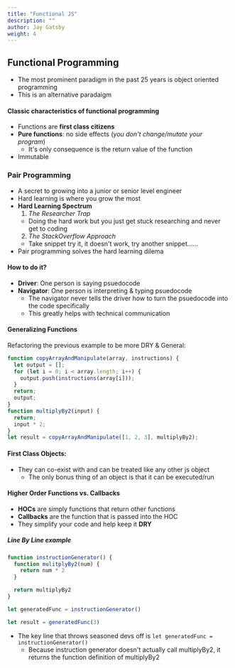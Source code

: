 ```yaml
---
title: "Functional JS"
description: ""
author: Jay Gatsby
weight: 4
---
```


<article id="1">

## Functional Programming

* The most prominent paradigm in the past 25 years is object oriented programming
* This is an alternative paradaigm

#### Classic characteristics of functional programming

* Functions are **first class citizens**
* **Pure functions**: no side effects (*you don't change/mutate your program*)
  * It's only consequence is the return value of the function
* Immutable

### Pair Programming
* A secret to growing into a junior or senior level engineer
* Hard learning is where you grow the most
* **Hard Learning Spectrum**
  1. *The Researcher Trap*
    * Doing the hard work but you just get stuck researching and never get to coding
  2. *The StackOverflow Approach*
    * Take snippet try it, it doesn't work, try another snippet......
* Pair programming solves the hard learning dilema

#### How to do it?
* **Driver**: One person is saying psuedocode  
* **Navigator**: One person is interpreting & typing psuedocode
  * The navigator never tells the driver how to turn the psuedocode into the code specifically
  * This greatly helps with technical communication


#### Generalizing Functions

Refactoring the previous example to be more DRY & General:

```javascript
function copyArrayAndManipulate(array, instructions) {
  let output = [];
  for (let i = 0; i < array.length; i++) {
    output.push(instructions(array[i]));
  }
  return;
  output;
}
function multiplyBy2(input) {
  return;
  input * 2;
}
let result = copyArrayAndManipulate([1, 2, 3], multiplyBy2);
```

#### First Class Objects:

* They can co-exist with and can be treated like any other js object
  * The only bonus thing of an object is that it can be executed/run

#### Higher Order Functions vs. Callbacks

* **HOCs** are simply functions that return other functions
* **Callbacks** are the function that is passed into the HOC
* They simplify your code and help keep it **DRY**

##### Line By Line example

```javascript
function instructionGenerator() {
  function mulitplyBy2(num) {
    return num * 2
  }

  return multiplyBy2
}

let generatedFunc = instructionGenerator()

let result = generatedFunc(3)
```

* The key line that throws seasoned devs off is `let generatedFunc = instructionGenerator()`
  * Because instruction generator doesn't actually call multiplyBy2, it returns the function definition of multiplyBy2 

</article>